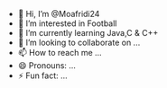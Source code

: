 - 👋 Hi, I’m @Moafridi24
- 👀 I’m interested in Football
- 🌱 I’m currently learning Java,C & C++
- 💞️ I’m looking to collaborate on ...
- 📫 How to reach me ...
- 😄 Pronouns: ...
- ⚡ Fun fact: ...

<!---
Moafridi24/Moafridi24 is a ✨ special ✨ repository because its `README.md` (this file) appears on your GitHub profile.
You can click the Preview link to take a look at your changes.
--->
